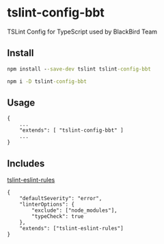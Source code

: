 # tslint-config-bbt

TSLint Config for TypeScript used by BlackBird Team

## Install
```cmd
npm install --save-dev tslint tslint-config-bbt
```

```cmd
npm i -D tslint-config-bbt
```

## Usage
```eslint
{
	...
	"extends": [ "tslint-config-bbt" ]
	...
}
```

## Includes

[tslint-eslint-rules](https://github.com/buzinas/tslint-eslint-rules)


```eslint
{
	"defaultSeverity": "error",
	"linterOptions": {
		"exclude": ["node_modules"],
		"typeCheck": true
	},
	"extends": ["tslint-eslint-rules"]
}
```
